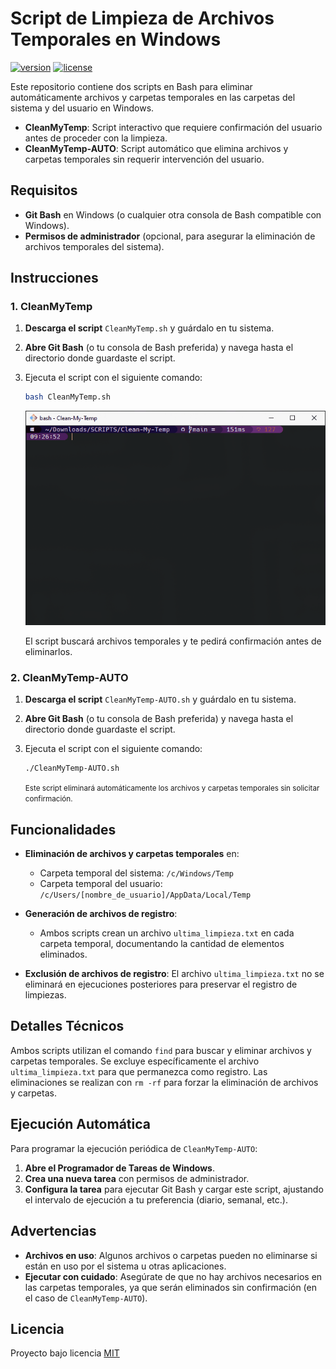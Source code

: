 # Script de Limpieza de Archivos Temporales en Windows

[![version](https://img.shields.io/badge/version-1.0.0-orange?style=for-the-badge&logo=white&labelColor=1c1c1c)](#)
[![license](https://img.shields.io/badge/license-mit-orange?style=for-the-badge&logo=white&labelColor=1c1c1c)](#)

Este repositorio contiene dos scripts en Bash para eliminar automáticamente archivos y carpetas temporales en las carpetas del sistema y del usuario en Windows. 

- **CleanMyTemp**: Script interactivo que requiere confirmación del usuario antes de proceder con la limpieza.
- **CleanMyTemp-AUTO**: Script automático que elimina archivos y carpetas temporales sin requerir intervención del usuario.

## Requisitos

- **Git Bash** en Windows (o cualquier otra consola de Bash compatible con Windows).
- **Permisos de administrador** (opcional, para asegurar la eliminación de archivos temporales del sistema).

## Instrucciones

### 1. CleanMyTemp

1. **Descarga el script** `CleanMyTemp.sh` y guárdalo en tu sistema.
2. **Abre Git Bash** (o tu consola de Bash preferida) y navega hasta el directorio donde guardaste el script.
3. Ejecuta el script con el siguiente comando:

   ```bash
   bash CleanMyTemp.sh
   ```

    <img src="./repository resources/cmt-run.gif">

   El script buscará archivos temporales y te pedirá confirmación antes de eliminarlos.

### 2. CleanMyTemp-AUTO

1. **Descarga el script** `CleanMyTemp-AUTO.sh` y guárdalo en tu sistema.
2. **Abre Git Bash** (o tu consola de Bash preferida) y navega hasta el directorio donde guardaste el script.
3. Ejecuta el script con el siguiente comando:

   ```bash
   ./CleanMyTemp-AUTO.sh
   ```

   <small> Este script eliminará automáticamente los archivos y carpetas temporales sin solicitar confirmación. </small>

## Funcionalidades

- **Eliminación de archivos y carpetas temporales** en:
  - Carpeta temporal del sistema: `/c/Windows/Temp`
  - Carpeta temporal del usuario: `/c/Users/[nombre_de_usuario]/AppData/Local/Temp`
  
- **Generación de archivos de registro**:
  - Ambos scripts crean un archivo `ultima_limpieza.txt` en cada carpeta temporal, documentando la cantidad de elementos eliminados.
  
- **Exclusión de archivos de registro**: El archivo `ultima_limpieza.txt` no se eliminará en ejecuciones posteriores para preservar el registro de limpiezas.

## Detalles Técnicos

Ambos scripts utilizan el comando `find` para buscar y eliminar archivos y carpetas temporales. Se excluye específicamente el archivo `ultima_limpieza.txt` para que permanezca como registro. Las eliminaciones se realizan con `rm -rf` para forzar la eliminación de archivos y carpetas.

## Ejecución Automática

Para programar la ejecución periódica de `CleanMyTemp-AUTO`:
1. **Abre el Programador de Tareas de Windows**.
2. **Crea una nueva tarea** con permisos de administrador.
3. **Configura la tarea** para ejecutar Git Bash y cargar este script, ajustando el intervalo de ejecución a tu preferencia (diario, semanal, etc.).

## Advertencias

- **Archivos en uso**: Algunos archivos o carpetas pueden no eliminarse si están en uso por el sistema u otras aplicaciones.
- **Ejecutar con cuidado**: Asegúrate de que no hay archivos necesarios en las carpetas temporales, ya que serán eliminados sin confirmación (en el caso de `CleanMyTemp-AUTO`).

## Licencia
Proyecto bajo licencia [MIT](LICENSE)